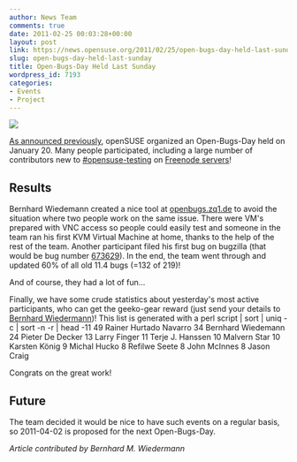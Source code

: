 ```yaml
---
author: News Team
comments: true
date: 2011-02-25 00:03:28+00:00
layout: post
link: https://news.opensuse.org/2011/02/25/open-bugs-day-held-last-sunday/
slug: open-bugs-day-held-last-sunday
title: Open-Bugs-Day Held Last Sunday
wordpress_id: 7193
categories:
- Events
- Project
---
```


![](http://counter.opensuse.org/)


[As announced previously](http://news.opensuse.org/2011/02/16/open-bugs-day-on-sunday-the-20th-of-february/), openSUSE organized an Open-Bugs-Day held on January 20. Many people participated, including a large number of contributors new to [#opensuse-testing](irc://irc.freenode.net/opensuse-testing) on [Freenode servers](http://freenode.net/)!



## Results


Bernhard Wiedemann created a nice tool at [openbugs.zq1.de](http://openbugs.zq1.de/) to avoid the situation where two people work on the same issue. There were VM's prepared with VNC access so people could easily test and someone in the team ran his first KVM Virtual Machine at home, thanks to the help of the rest of the team. Another participant filed his first bug on bugzilla (that would be bug number [673629](https://bugzilla.novell.com/show_bug.cgi?id=673629)). In the end, the team went through and updated 60% of all old 11.4 bugs (=132 of 219)!



And of course, they had a lot of fun...



Finally, we have some crude statistics about yesterday's most active participants, who can get the geeko-gear reward (just send your details to [Bernhard Wiedermann](http://en.opensuse.org/User:Bmwiedemann))!
This list is generated with a perl script | sort | uniq -c | sort -n -r | head -11
     49 Rainer Hurtado Navarro
     34 Bernhard Wiedemann
     24 Pieter De Decker
     13 Larry Finger
     11 Terje J. Hanssen
     10 Malvern Star
     10 Karsten König
      9 Michal Hucko
      8 Refilwe Seete
      8 John McInnes
      8 Jason Craig



Congrats on the great work!



## Future


The team decided it would be nice to have such events on a regular basis, so 2011-04-02 is proposed for the next Open-Bugs-Day.

_Article contributed by Bernhard M. Wiedermann_
